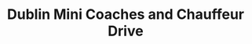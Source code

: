 ---
title: "Dublin Mini Coaches and Chauffeur Drive"
address: "Wasdale House Old Naas Road,, 14 Camac Park Old Naas Road, Dublin, Co. Dublin, Dublin 12"
tel: "+353 (0)18 6178 0049"
county: "Dublin"
category: "Chauffeur Services"
type: "Content"
lat: "53.33038330078125"
lng: "-6.348361968994141"
---